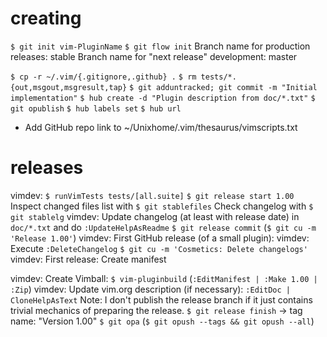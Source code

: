 # creating

`$ git init vim-PluginName`
`$ git flow init`
Branch name for production releases: stable
Branch name for "next release" development: master

`$ cp -r ~/.vim/{.gitignore,.github} .`
`$ rm tests/*.{out,msgout,msgresult,tap}`
`$ git adduntracked; git commit -m "Initial implementation"`
`$ hub create -d "Plugin description from doc/*.txt"`
`$ git opublish`
`$ hub labels set`
`$ hub url`
- Add GitHub repo link to ~/Unixhome/.vim/thesaurus/vimscripts.txt

# releases

vimdev: `$ runVimTests tests/[all.suite]`
`$ git release start 1.00`
Inspect changed files list with `$ git stablefiles`
Check changelog with `$ git stablelg`
vimdev: Update changelog (at least with release date) in `doc/*.txt` and do `:UpdateHelpAsReadme`
`$ git release commit` (`$ git cu -m 'Release 1.00'`)
vimdev: First GitHub release (of a small plugin):
vimdev: Execute `:DeleteChangelog`
`$ git cu -m 'Cosmetics: Delete changelogs'`
vimdev: First release: Create manifest

vimdev: Create Vimball: `$ vim-pluginbuild` (`:EditManifest | :Make 1.00 | :Zip`)
vimdev: Update vim.org description (if necessary): `:EditDoc | CloneHelpAsText`
Note: I don't publish the release branch if it just contains trivial mechanics of preparing the release.
`$ git release finish` -> tag name: "Version 1.00"
`$ git opa` (`$ git opush --tags && git opush --all`)
